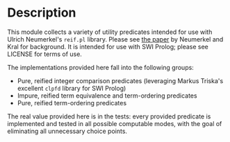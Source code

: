 # Description

This module collects a variety of utility predicates intended for use with Ulrich Neumerkel's
`reif.pl` library. Please see [the paper](https://arxiv.org/abs/1607.01590) by Neumerkel and Kral
for background. It is intended for use with SWI Prolog; please see LICENSE for terms of use.

The implementations provided here fall into the following groups:
* Pure, reified integer comparison predicates (leveraging Markus Triska's excellent `clpfd` library 
  for SWI Prolog) 
* Impure, reified term equivalence and term-ordering predicates 
* Pure, reified term-ordering predicates

The real value provided here is in the tests: every provided predicate is implemented and tested 
in all possible computable modes, with the goal of eliminating all unnecessary choice points.

